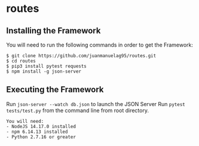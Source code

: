 
# routes

## Installing the Framework 
You will need to run the following commands in order to get the Framework:
```
$ git clone https://github.com/juanmanuelag95/routes.git
$ cd routes
$ pip3 install pytest requests
$ npm install -g json-server
```

## Executing the Framework
Run `json-server --watch db.json` to launch the JSON Server
Run `pytest tests/test.py` from the command line from root directory.

```
You will need:
- NodeJS 14.17.0 installed
- npm 6.14.13 installed
- Python 2.7.16 or greater
```
